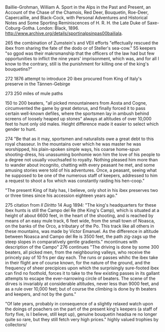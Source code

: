 Baillie-Grohman, William A. Sport in the Alps in the Past and Present, an Account of the Chase of the Chamois, Red Deer, Bouquetin, Roe-Deer, Capercaillie, and Black-Cock, with Personal Adventures and Historical Notes and Some Sporting Reminiscences of H. R. H. the Late Duke of Saxe-Coburg-Gotha. London: Black, 1896. http://www.archive.org/details/sportinalpsinpas00bailiala.


265 the combination of Zumstein's and VEII efforts "effectually rescued the ibex from sharing the fate of the dodo or of Steller's sea-cow."
55 keepers "so ggod was their makrsmanship that the officers of the law had but few opportunities to inflict the nine years' imprisonment, which was, and for all I know to the contrary, still is the punishment for killing one of the king's bouquetins?"

272 1876 attempt to introduce 20 ibex procured from King of Italy's preserve in the Tännen-Gebirge

273 250 miles of mule paths

150 to 200 beaters, "all picked mnountaineers from Aosta and Cogne, circumvented the game by great detorus, and finally forced it to pass certain well-known defiles, where the sportsmen lay in ambush behind screens of loosely heaped up stones" always at altitudes of over 10,000 feet to hunt only old males. Height difference made it easier to select which gender to hunt.

274 "Be that as it may, sportsmen and naturalists owe a great debt to this royal chasseur. In the mountains over which he was master he was worshipped, his plain-spoken simple ways, his coarse home-spun shooting-dress, his unassuming bonhomie won him the love of his people to a degree not usually vouchsafed  to royalty. Nothing pleased him more than to wander about incognito, chatting with every peasant he met, and some amusing stories were told of his adventures. Once, a peasant, seeing what he supposed to be one of the numerous staff of keepers, addressed to him a request to shoot a fox which was constantly raiding his hen-coop."

"The present King of Italy has, I believe, only shot in his ibex preserves two or three times since his accession eighteen years ago."

275 citation from _Il Diritto_ 14 Aug 1894:
"The king's headquarters for these ibex hunts is still the Campo del Re (the King's Camp), which is situated at a height of about 6600 feet, in the heart of the shooting, and is reached by means of an easy mule track, 6 feet wide, from the small town of Noasca, on the banks of the Orco, a tributary of the Po.
This track like all others in these mountains, was made by Victor Emanuel. As the difference in altitude between Noasca and Campo del Re is 3500 feet, the path zig-zags up the steep slopes in comparatively gentle gradients." mcontinues with description of the Campo"
276 continues "The driving is done by some 300 beaters, all picked men, from the neighbouring valleys, who receive the princely pay of 10 frs per day each. The runs or passes whihc the ibex take in their flight are of course known, for the nature of the ground, and the frequency of sheer precipices upon which the surprisingly sure-footed ibex can find no foothold, forces it to take to the few existing passes in its gallant attempts to escape the ever-narrowing circle of beaters. The scene of the dirves is invariably at considerable altitudes, never less than 9000 feet, and as a rule over 10,000 feet; but of course the climbing is done by th beaters and keepers, and not by the guns."

"Of late years, probably in consequence of a slightly relaxed watch upon the doings of poachers on the part of the present king's keepers (a staff of forty five, is I believe, still kept up), genuine bouquetin headsa re no longer quite so rare, but they still fetch very high prices." highly valued trophies by collectors/
